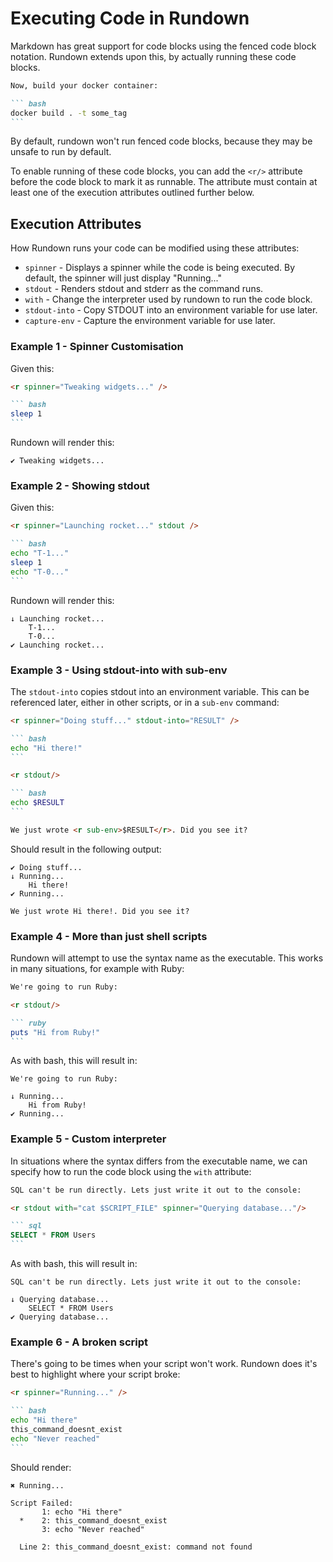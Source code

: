 # Executing Code in Rundown

Markdown has great support for code blocks using the fenced code block notation. Rundown extends upon this, by actually running these code blocks.

~~~ markdown
Now, build your docker container:

``` bash
docker build . -t some_tag
```
~~~

By default, rundown won't run fenced code blocks, because they may be unsafe to run by default.

To enable running of these code blocks, you can add the `<r/>` attribute before the code block to mark it as runnable. The attribute must contain at least one of the execution attributes outlined further below.

## Execution Attributes

How Rundown runs your code can be modified using these attributes:

* `spinner` - Displays a spinner while the code is being executed. By default, the spinner will just display "Running..."
* `stdout` - Renders stdout and stderr as the command runs.
* `with` - Change the interpreter used by rundown to run the code block.
* `stdout-into` - Copy STDOUT into an environment variable for use later.
* `capture-env` - Capture the environment variable for use later.

### Example 1 - Spinner Customisation <r section="spinner" />

Given this:

~~~ markdown
<r spinner="Tweaking widgets..." />

``` bash
sleep 1
```
~~~

Rundown will render this:

~~~ expected
✔ Tweaking widgets...
~~~

### Example 2 - Showing stdout <r section="stdout"/>

Given this:

~~~ markdown
<r spinner="Launching rocket..." stdout />

``` bash
echo "T-1..."
sleep 1
echo "T-0..."
```
~~~

Rundown will render this:

~~~ expected
↓ Launching rocket...
    T-1...
    T-0...
✔ Launching rocket...
~~~

### Example 3 - Using stdout-into with sub-env <r section="into"/>

The `stdout-into` copies stdout into an environment variable. This can be referenced later, either in other scripts, or in a `sub-env` command:

~~~ markdown
<r spinner="Doing stuff..." stdout-into="RESULT" />

``` bash
echo "Hi there!"
```

<r stdout/>

``` bash
echo $RESULT
```

We just wrote <r sub-env>$RESULT</r>. Did you see it?
~~~


Should result in the following output:

``` expected
✔ Doing stuff...
↓ Running...
    Hi there!
✔ Running...

We just wrote Hi there!. Did you see it?
```

### Example 4 - More than just shell scripts <r section="int"/>

Rundown will attempt to use the syntax name as the executable. This works in many situations, for example with Ruby:

~~~ markdown
We're going to run Ruby:

<r stdout/>

``` ruby
puts "Hi from Ruby!"
```
~~~

As with bash, this will result in:

~~~ expected
We're going to run Ruby:

↓ Running...
    Hi from Ruby!
✔ Running...
~~~

### Example 5 - Custom interpreter <r section="int-custom"/>

In situations where the syntax differs from the executable name, we can specify how to run the code block using the `with` attribute:

~~~ markdown
SQL can't be run directly. Lets just write it out to the console:

<r stdout with="cat $SCRIPT_FILE" spinner="Querying database..."/>

``` sql
SELECT * FROM Users
```
~~~

As with bash, this will result in:

~~~ expected
SQL can't be run directly. Lets just write it out to the console:

↓ Querying database...
    SELECT * FROM Users
✔ Querying database...
~~~

### Example 6 - A broken script <r section="broken"/>

There's going to be times when your script won't work. Rundown does it's best to highlight where your script broke:

~~~ markdown
<r spinner="Running..." />

``` bash
echo "Hi there"
this_command_doesnt_exist
echo "Never reached"
```
~~~

Should render:

``` expected-err
✖ Running...

Script Failed:
       1: echo "Hi there"
  *    2: this_command_doesnt_exist
       3: echo "Never reached"
  
  Line 2: this_command_doesnt_exist: command not found
```